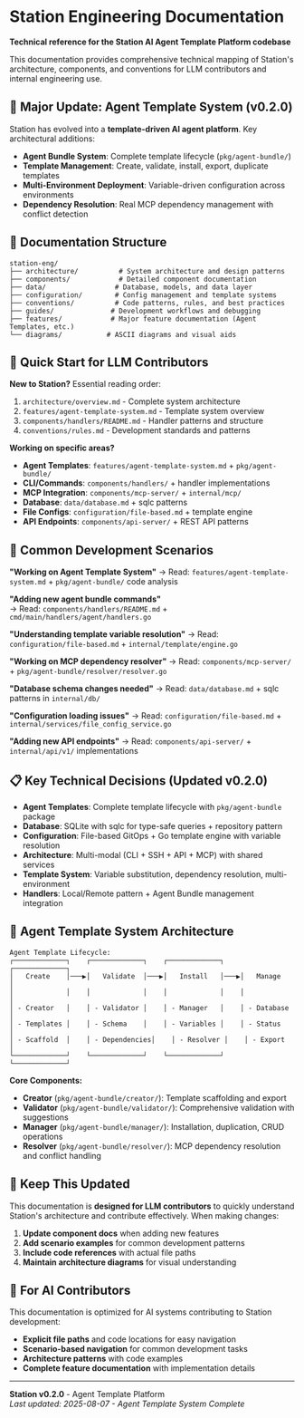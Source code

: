 # Station Engineering Documentation

**Technical reference for the Station AI Agent Template Platform codebase**

This documentation provides comprehensive technical mapping of Station's architecture, components, and conventions for LLM contributors and internal engineering use.

## 🎁 **Major Update: Agent Template System (v0.2.0)**

Station has evolved into a **template-driven AI agent platform**. Key architectural additions:
- **Agent Bundle System**: Complete template lifecycle (`pkg/agent-bundle/`)
- **Template Management**: Create, validate, install, export, duplicate templates
- **Multi-Environment Deployment**: Variable-driven configuration across environments
- **Dependency Resolution**: Real MCP dependency management with conflict detection

## 📁 Documentation Structure

```
station-eng/
├── architecture/          # System architecture and design patterns
├── components/            # Detailed component documentation  
├── data/                 # Database, models, and data layer
├── configuration/        # Config management and template systems
├── conventions/          # Code patterns, rules, and best practices
├── guides/              # Development workflows and debugging
├── features/            # Major feature documentation (Agent Templates, etc.)
└── diagrams/           # ASCII diagrams and visual aids
```

## 🚀 Quick Start for LLM Contributors

**New to Station?** Essential reading order:
1. `architecture/overview.md` - Complete system architecture
2. `features/agent-template-system.md` - Template system overview  
3. `components/handlers/README.md` - Handler patterns and structure
4. `conventions/rules.md` - Development standards and patterns

**Working on specific areas?**
- **Agent Templates**: `features/agent-template-system.md` + `pkg/agent-bundle/`
- **CLI/Commands**: `components/handlers/` + handler implementations
- **MCP Integration**: `components/mcp-server/` + `internal/mcp/`
- **Database**: `data/database.md` + sqlc patterns
- **File Configs**: `configuration/file-based.md` + template engine
- **API Endpoints**: `components/api-server/` + REST API patterns

## 🎯 Common Development Scenarios

**"Working on Agent Template System"**
→ Read: `features/agent-template-system.md` + `pkg/agent-bundle/` code analysis

**"Adding new agent bundle commands"**  
→ Read: `components/handlers/README.md` + `cmd/main/handlers/agent/handlers.go`

**"Understanding template variable resolution"**
→ Read: `configuration/file-based.md` + `internal/template/engine.go`

**"Working on MCP dependency resolver"**
→ Read: `components/mcp-server/` + `pkg/agent-bundle/resolver/resolver.go`

**"Database schema changes needed"**
→ Read: `data/database.md` + sqlc patterns in `internal/db/`

**"Configuration loading issues"**
→ Read: `configuration/file-based.md` + `internal/services/file_config_service.go`

**"Adding new API endpoints"**
→ Read: `components/api-server/` + `internal/api/v1/` implementations

## 📋 Key Technical Decisions (Updated v0.2.0)

- **Agent Templates**: Complete template lifecycle with `pkg/agent-bundle` package
- **Database**: SQLite with sqlc for type-safe queries + repository pattern
- **Configuration**: File-based GitOps + Go template engine with variable resolution  
- **Architecture**: Multi-modal (CLI + SSH + API + MCP) with shared services
- **Template System**: Variable substitution, dependency resolution, multi-environment
- **Handlers**: Local/Remote pattern + Agent Bundle management integration

## 🎁 Agent Template System Architecture

```
Agent Template Lifecycle:
┌─────────────┐    ┌─────────────┐    ┌─────────────┐    ┌─────────────┐
│   Create    │───▶│   Validate  │───▶│   Install   │───▶│   Manage    │
│             │    │             │    │             │    │             │  
│ - Creator   │    │ - Validator │    │ - Manager   │    │ - Database  │
│ - Templates │    │ - Schema    │    │ - Variables │    │ - Status    │
│ - Scaffold  │    │ - Dependencies│    │ - Resolver │    │ - Export    │
└─────────────┘    └─────────────┘    └─────────────┘    └─────────────┘
```

**Core Components:**
- **Creator** (`pkg/agent-bundle/creator/`): Template scaffolding and export  
- **Validator** (`pkg/agent-bundle/validator/`): Comprehensive validation with suggestions
- **Manager** (`pkg/agent-bundle/manager/`): Installation, duplication, CRUD operations
- **Resolver** (`pkg/agent-bundle/resolver/`): MCP dependency resolution and conflict handling

## 🔄 Keep This Updated

This documentation is **designed for LLM contributors** to quickly understand Station's architecture and contribute effectively. When making changes:

1. **Update component docs** when adding new features
2. **Add scenario examples** for common development patterns  
3. **Include code references** with actual file paths
4. **Maintain architecture diagrams** for visual understanding

## 🤖 For AI Contributors

This documentation is optimized for AI systems contributing to Station development:

- **Explicit file paths** and code locations for easy navigation
- **Scenario-based navigation** for common development tasks
- **Architecture patterns** with code examples
- **Complete feature documentation** with implementation details

---

**Station v0.2.0** - Agent Template Platform  
*Last updated: 2025-08-07 - Agent Template System Complete*